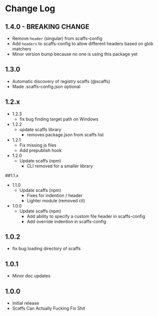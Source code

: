 # Change Log

## 1.4.0 - BREAKING CHANGE

* Remove `header` (singular) from scaffs-config
* Add `headers` to scaffs-config to allow different headers based on glob matchers
* Minor version bump because no one is using this package yet


## 1.3.0

* Automatic discovery of registry scaffs (@scaffs)
* Made .scaffs-config.json optional

## 1.2.x
* 1.2.3
    * fix bug finding target path on Windows
* 1.2.2
    * update scaffs library
        * removes package.json from scaffs list
* 1.2.1
    * Fix missing js files 
    * Add prepublish hook
* 1.2.0
    * Update scaffs (npm)
        * CLI removed for a smaller library

##1.1.x

* 1.1.0
    * Update scaffs (npm)
        * Fixes for indention / header
        * Lighter module (removed cli)
* 1.0.0
    * Update scaffs (npm)
        * Add ability to specify a custom file header in scaffs-config
        * Add override indention in scaffs-config 

## 1.0.2

* fix bug loading directory of scaffs

## 1.0.1

* Minor doc updates

## 1.0.0

* Initial release
* Scaffs Can Actually Fucking Fix Shit